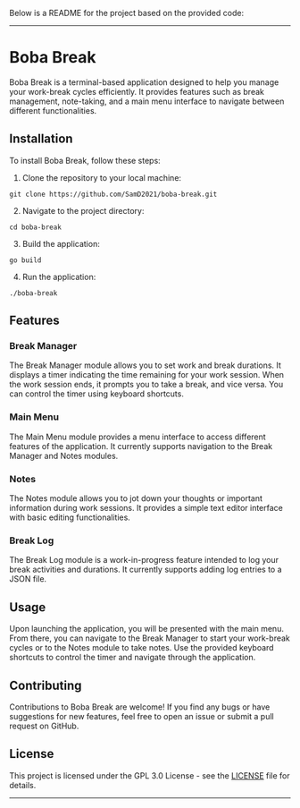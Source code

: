 Below is a README for the project based on the provided code:

---

# Boba Break

Boba Break is a terminal-based application designed to help you manage your work-break cycles efficiently. It provides features such as break management, note-taking, and a main menu interface to navigate between different functionalities.

## Installation

To install Boba Break, follow these steps:

1. Clone the repository to your local machine:

```
git clone https://github.com/SamD2021/boba-break.git
```

2. Navigate to the project directory:

```
cd boba-break
```

3. Build the application:

```
go build
```

4. Run the application:

```
./boba-break
```

## Features

### Break Manager

The Break Manager module allows you to set work and break durations. It displays a timer indicating the time remaining for your work session. When the work session ends, it prompts you to take a break, and vice versa. You can control the timer using keyboard shortcuts.

### Main Menu

The Main Menu module provides a menu interface to access different features of the application. It currently supports navigation to the Break Manager and Notes modules.

### Notes

The Notes module allows you to jot down your thoughts or important information during work sessions. It provides a simple text editor interface with basic editing functionalities.

### Break Log

The Break Log module is a work-in-progress feature intended to log your break activities and durations. It currently supports adding log entries to a JSON file.

## Usage

Upon launching the application, you will be presented with the main menu. From there, you can navigate to the Break Manager to start your work-break cycles or to the Notes module to take notes. Use the provided keyboard shortcuts to control the timer and navigate through the application.

## Contributing

Contributions to Boba Break are welcome! If you find any bugs or have suggestions for new features, feel free to open an issue or submit a pull request on GitHub.

## License

This project is licensed under the GPL 3.0 License - see the [LICENSE](LICENSE) file for details.

---
